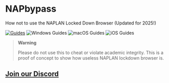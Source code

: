 # NAPbypass
How not to use the NAPLAN Locked Down Browser (Updated for 2025!)


[![Guides](https://badgen.net/badge/Guides/1/green)](https://joshatticus.is-a.dev/NAPbypass/guides/) ![Windows Guides](https://badgen.net/badge/Windows%20Guides/0/blue?icon=windows) ![macOS Guides](https://badgen.net/badge/macOS%20Guides/1/grey?icon=apple) ![iOS Guides](https://badgen.net/badge/iOS%20Guides/0/grey?icon=apple)



> **Warning**
>
> Please do not use this to cheat or violate academic integrity. This is a proof of concept to show how useless NAPLAN lockdown browser is.

## [Join our Discord](https://discord.gg/nn2JKfH6MV)
